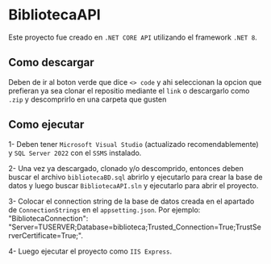 # BibliotecaAPI
Este proyecto fue creado en `.NET CORE API` utilizando el framework `.NET 8`.

## Como descargar

Deben de ir al boton verde que dice `<> code` y ahi seleccionan la opcion que prefieran ya sea clonar el repositio mediante el `link` o descargarlo como `.zip` y descomprirlo en una carpeta que gusten

## Como ejecutar

1- Deben tener `Microsoft Visual Studio` (actualizado recomendablemente) y `SQL Server 2022` con el `SSMS` instalado.

2- Una vez ya descargado, clonado y/o descomprido, entonces deben buscar el archivo `bibliotecaBD.sql` abrirlo y ejecutarlo para crear la base de datos y luego buscar `BibliotecaAPI.sln` y ejecutarlo para abrir el proyecto.

3- Colocar el connection string de la base de datos creada en el apartado de `ConnectionStrings` en el  `appsetting.json`. Por ejemplo: "BibliotecaConnection": "Server=TUSERVER;Database=biblioteca;Trusted_Connection=True;TrustServerCertificate=True;".

4- Luego ejecutar el proyecto como `IIS Express`.

